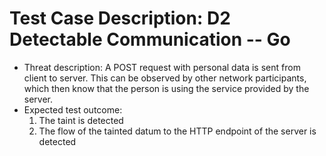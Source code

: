 # Test Case Description: D2 Detectable Communication -- Go
- Threat description: A POST request with personal data is sent from client to server. This can be observed by other network participants, which then know that the person is using the service provided by the server.
- Expected test outcome:
  1. The taint is detected
  2. The flow of the tainted datum to the HTTP endpoint of the server is detected